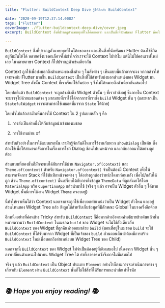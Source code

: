 ```yaml
---
title: "Flutter: BuildContext Deep Dive รู้ให้ลึกกับ BuildContext"

date: '2020-09-19T12:37:14.000Z'
tags: ["Flutter"]
coverImage: ./flutter-buildcontext-deep-dive/cover.jpeg
excerpt: BuildContext สิ่งที่ปรากฎตัวแทบทุกที่ในโค้ดของเรา และเป็นสิ่งที่นักพัฒนา Flutter ต้องใช้ชีวิตอยู่กับมันให้ได้ หลายครั้งบางคนก็อาจไม่เข้าใจว่าเราจะใช้ Context ไปทำไม แต่นี่ไม่ใช่คอนเซปใหม่เลย ในหลายภาษา Context ก็ไปปรากฎตัวเช่นเดียวกัน

---
```


`BuildContext` สิ่งที่ปรากฎตัวแทบทุกที่ในโค้ดของเรา และเป็นสิ่งที่นักพัฒนา Flutter ต้องใช้ชีวิตอยู่กับมันให้ได้ หลายครั้งบางคนก็อาจไม่เข้าใจว่าเราจะใช้ Context ไปทำไม แต่นี่ไม่ใช่คอนเซปใหม่เลย ในหลายภาษา Context ก็ไปปรากฎตัวเช่นเดียวกัน

Context ถูกใช้เพื่อบ่งบอกถึงตำแหน่งของสิ่งต่าง ๆ ในสิ่งต่าง ๆ เห็นแบบนี้แล้วอาจจะงง หากกล่าวให้เจาะจงกับ Flutter มากขึ้น `BuildContext` เป็นสิ่งที่ใช้สำหรับบ่งบอกตำแหน่งของ Widget บน Widget Tree ดังนั้น Context ที่เราเรียกใช้กันบ่อย ๆ จึงไม่ได้หมายถึงตัวเดียวกันเสมอไป

โดยปกติแล้ว `BuildContext` จะถูกอ้างอิงถึง Widget ตัวนั้น ๆ ที่เรากำลังอยู่ ซึ่งภายใน Context จะบรรจุไปด้วยเมธอดต่าง ๆ มากมายที่เราใช้ได้จากการที่เราสั่ง `build` Widget นั้น ๆ (และหากเป็น `StatefulWidget` เราจะสามารถใช้เมธอดที่มาจาก `State` ได้ด้วย)

โดยทั่วไปแล้วเรามักเห็นการใช้ Context ใน 2 รูปแบบหลัก ๆ คือ 

1. การส่งเป็นค่าหนึ่งให้กับข้อมูลนำเข้าของเมธอด

2. การใช้งานผ่าน of

สำหรับตัวอย่างในการใช้แบบแรกนั้น เรามักรู้จักกันดีในการใช้งานกับพวก `showDialog` เป็นต้น ซึ่งต้องใช้เพื่อให้สามารถจัดการในเรื่องการโชว์ Dialog ซ้อนไปบนหน้าจอ และกลับออกมาได้อย่างถูกต้อง

ส่วนแบบที่สองนั้นก็มักจะพบได้กับการใช้ผ่าน `Navigator.of(context)` และ `Theme.of(context)` สำหรับ `Navigator.of(context)` จำเป็นต้องมี Context เพื่อให้สามารถจัดการ Stack ที่ใช้บันทึกหน้าจอต่าง ๆ ได้อย่างถูกต้องว่าหน้าใดมาก่อนหลัง เพื่อไป/กลับได้ถูก ส่วน `Theme.of(context)` นั้นเปรียบได้กับการดึงข้อมูล `ThemeData` ที่ถูกส่งมาให้โดย `MaterialApp` หรือ `CupertinoApp` แล้วนำมาใช้ (จริง ๆ แล้ว อาจเป็น Widget ตัวอื่น ๆ ได้หาก Widget นั้นมีการใช้งาน Widget `Theme` ครอบอยู่)

นี่ทำให้เราเห็นได้ว่า Context นอกจากจะถูกใช้เพื่อบอกตำแหน่งว่าเป็น Widget ตัวไหน และอยู่ส่วนไหนของ Widget Tree แล้ว ยังถูกใช้สำหรับเก็บข้อมูลที่มีลักษณะ Global ในบางครั้งอีกด้วย

อีกหนึ่งอย่างที่ค่อนข้าง Tricky สำหรับ `BuildContext` ก็คือหากอ้างอิงตามคำอธิบายข้างต้นแล้วนั่นหมายความว่า `BuildContext` ในเมธอด `build` ของ Widget จะไม่ใช่ตัวเดียวกับ `BuildContext` ของ Widget ที่ถูกคืนค่าออกมาด้วย `build` (ตอนที่อยู่ในเมธอด `build` จะใช้ `BuildContext` ที่ได้รับมาจาก Widget ที่เป็นเจ้าของ `build` ส่วนตอนคืนค่าต้องมีการสร้าง `BuildContext` ใหม่เพื่อบอกถึงตำแหน่งบน Widget Tree ของ Child)

นอกจากนี้ `BuildContext` ของ Widget ไม่จำเป็นต้องอยู่ที่เดิมเสมอไป เนื่องจาก Widget นั้น ๆ อาจเปลี่ยนตำแหน่งไปมาบน Widget Tree ได้ ค่าที่เราคาดหวังจึงอาจไม่มีเสมอไป

จริง ๆ แล้ว `BuildContext` เป็น Object ประเภท `Element` อย่างไรก็ตามการจะดำเนินการต่าง ๆ เกี่ยวกับ `Element` ผ่าน `BuildContext` นั้นก็ไม่ใช่สิ่งที่ได้รับการแนะนำสักเท่าไรนัก

---

## *📚 Hope you enjoy reading! 📚*

---
